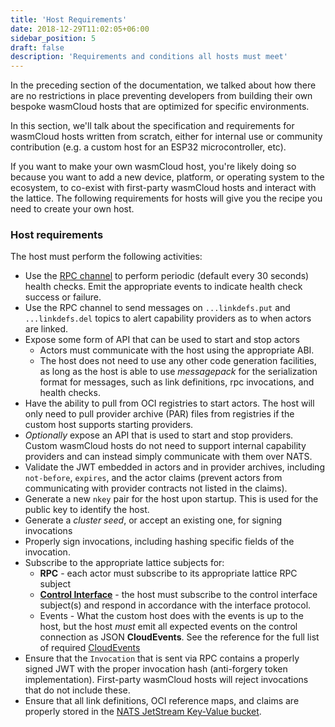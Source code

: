 ```yaml
---
title: 'Host Requirements'
date: 2018-12-29T11:02:05+06:00
sidebar_position: 5
draft: false
description: 'Requirements and conditions all hosts must meet'
---
```


<head>
  <meta name="robots" content="noindex">
</head>

In the preceding section of the documentation, we talked about how there are no restrictions in place preventing developers from building their own bespoke wasmCloud hosts that are optimized for specific environments.

In this section, we'll talk about the specification and requirements for wasmCloud
hosts written from scratch, either for internal use or community contribution (e.g. a custom host for an ESP32 microcontroller, etc).

If you want to make your own wasmCloud host, you're likely doing so because you want to add a new device, platform, or operating system to the ecosystem, to co-exist with first-party wasmCloud hosts and interact with the lattice. The following requirements for hosts will give you the recipe you need to create your own host.

### Host requirements

The host must perform the following activities:

- Use the [RPC channel](/docs/0.82/hosts/lattice-protocols/rpc) to perform periodic (default every 30 seconds) health checks. Emit the appropriate events to indicate health check success or failure.
- Use the RPC channel to send messages on `...linkdefs.put` and `...linkdefs.del` topics to alert capability providers as to when actors are linked.
- Expose some form of API that can be used to start and stop actors
  - Actors must communicate with the host using the appropriate ABI.
  - The host does not need to use any other code generation facilities, as long as the host is able to use _messagepack_ for the serialization format for messages, such as link definitions, rpc invocations, and health checks.
- Have the ability to pull from OCI registries to start actors. The host will only need to pull provider archive (PAR) files from registries if the custom host supports starting providers.
- _Optionally_ expose an API that is used to start and stop providers. Custom wasmCloud hosts do not need to support internal capability providers and can instead simply communicate with them over NATS.
- Validate the JWT embedded in actors and in provider archives, including `not-before`, `expires`, and the actor claims (prevent actors from communicating with provider contracts not listed in the claims).
- Generate a new `nkey` pair for the host upon startup. This is used for the public key to identify the host.
- Generate a _cluster seed_, or accept an existing one, for signing invocations
- Properly sign invocations, including hashing specific fields of the invocation.
- Subscribe to the appropriate lattice subjects for:
  - **RPC** - each actor must subscribe to its appropriate lattice RPC subject
  - **[Control Interface](/docs/0.82/hosts/lattice-protocols/control-interface)** - the host must subscribe to the control interface subject(s) and respond in accordance with the interface protocol.
  - Events - What the custom host does with the events is up to the host, but the host _must_ emit all expected events on the control connection as JSON **CloudEvents**. See the reference for the full list of required [CloudEvents](/docs/0.82/reference/cloud-event-list)
- Ensure that the `Invocation` that is sent via RPC contains a properly signed JWT with the proper invocation hash (anti-forgery token implementation). First-party wasmCloud hosts will reject invocations that do not include these.
- Ensure that all link definitions, OCI reference maps, and claims are properly stored in the [NATS JetStream Key-Value bucket](/docs/0.82/deployment/lattice/metadata).
